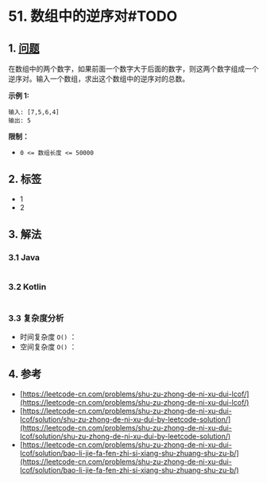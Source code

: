# 51. 数组中的逆序对\#TODO

## 1. [问题](https://leetcode-cn.com/problems/shu-zu-zhong-de-ni-xu-dui-lcof/)

在数组中的两个数字，如果前面一个数字大于后面的数字，则这两个数字组成一个逆序对。输入一个数组，求出这个数组中的逆序对的总数。

**示例 1:**

```text
输入: [7,5,6,4]
输出: 5
```

**限制：**

* `0 <= 数组长度 <= 50000`

## 2. 标签

* 1
* 2

## 3. 解法

### 3.1 Java

```java

```

### 3.2 Kotlin

```kotlin

```

### 3.3 复杂度分析

* 时间复杂度 `O()` ：
* 空间复杂度 `O()` ：

## 4. 参考

* [https://leetcode-cn.com/problems/shu-zu-zhong-de-ni-xu-dui-lcof/](https://leetcode-cn.com/problems/shu-zu-zhong-de-ni-xu-dui-lcof/)
* [https://leetcode-cn.com/problems/shu-zu-zhong-de-ni-xu-dui-lcof/solution/shu-zu-zhong-de-ni-xu-dui-by-leetcode-solution/](https://leetcode-cn.com/problems/shu-zu-zhong-de-ni-xu-dui-lcof/solution/shu-zu-zhong-de-ni-xu-dui-by-leetcode-solution/)
* [https://leetcode-cn.com/problems/shu-zu-zhong-de-ni-xu-dui-lcof/solution/bao-li-jie-fa-fen-zhi-si-xiang-shu-zhuang-shu-zu-b/](https://leetcode-cn.com/problems/shu-zu-zhong-de-ni-xu-dui-lcof/solution/bao-li-jie-fa-fen-zhi-si-xiang-shu-zhuang-shu-zu-b/)



